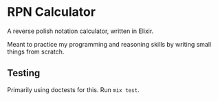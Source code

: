 # RPN Calculator

A reverse polish notation calculator, written in Elixir.

Meant to practice my programming and reasoning skills by writing small
things from scratch.


## Testing
Primarily using doctests for this. Run `mix test`.
